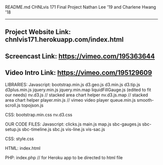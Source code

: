 README.md
CHNLvis 171 Final Project
Nathan Lee '19 and Charlene Hwang '18

--------------------------------------------
Project Website Link:
chnlvis171.herokuapp.com/index.html
--------------------------------------------
Screencast Link:
https://vimeo.com/195363644
--------------------------------------------
Video Intro Link:
https://vimeo.com/195129609
--------------------------------------------

LIBRARIES:
Javascript:
bootstrap.min.js
d3.geo.js
d3.min.js
d3.tip.js
d3plus.min.js
jquery.min.js
jquery.min.map
liquidFillGauge.js (edited to fit our needs)
nv.d3.js // stacked area chart helper
nv.d3.js.map // stacked area chart helper
player.min.js // vimeo video player
queue.min.js
smooth-scroll.js
topojson.js

CSS:
bootstrap.min.css
nv.d3.css

OUR CODE FILES:
Javascript:
clicks.js
main.js
map.js
sbc-gauges.js
sbc-setup.js
sbc-timeline.js
sbc.js
vis-line.js
vis-sac.js

CSS:
style.css

HTML:
index.html

PHP:
index.php // for Heroku app to be directed to html file
